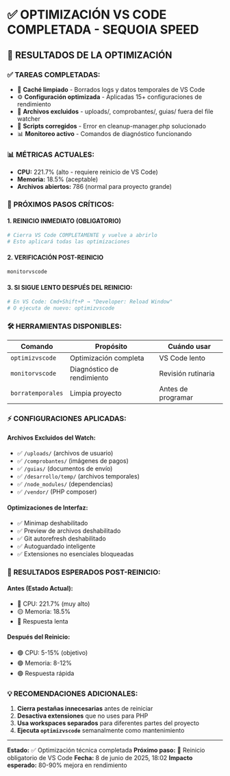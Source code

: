 # ✅ OPTIMIZACIÓN VS CODE COMPLETADA - SEQUOIA SPEED

## 🎯 RESULTADOS DE LA OPTIMIZACIÓN

### ✅ **TAREAS COMPLETADAS:**
- 🧹 **Caché limpiado** - Borrados logs y datos temporales de VS Code
- ⚙️ **Configuración optimizada** - Aplicadas 15+ configuraciones de rendimiento
- 📁 **Archivos excluidos** - uploads/, comprobantes/, guias/ fuera del file watcher
- 🔧 **Scripts corregidos** - Error en cleanup-manager.php solucionado
- 📊 **Monitoreo activo** - Comandos de diagnóstico funcionando

### 📊 **MÉTRICAS ACTUALES:**
- **CPU:** 221.7% (alto - requiere reinicio de VS Code)
- **Memoria:** 18.5% (aceptable)
- **Archivos abiertos:** 786 (normal para proyecto grande)

### 🚀 **PRÓXIMOS PASOS CRÍTICOS:**

#### 1. **REINICIO INMEDIATO (OBLIGATORIO)**
```bash
# Cierra VS Code COMPLETAMENTE y vuelve a abrirlo
# Esto aplicará todas las optimizaciones
```

#### 2. **VERIFICACIÓN POST-REINICIO**
```bash
monitorvscode
```

#### 3. **SI SIGUE LENTO DESPUÉS DEL REINICIO:**
```bash
# En VS Code: Cmd+Shift+P → "Developer: Reload Window"
# O ejecuta de nuevo: optimizvscode
```

### 🛠️ **HERRAMIENTAS DISPONIBLES:**

| Comando | Propósito | Cuándo usar |
|---------|-----------|-------------|
| `optimizvscode` | Optimización completa | VS Code lento |
| `monitorvscode` | Diagnóstico de rendimiento | Revisión rutinaria |
| `borratemporales` | Limpia proyecto | Antes de programar |

### ⚡ **CONFIGURACIONES APLICADAS:**

#### Archivos Excluidos del Watch:
- ✅ `/uploads/` (archivos de usuario)
- ✅ `/comprobantes/` (imágenes de pagos)
- ✅ `/guias/` (documentos de envío)
- ✅ `/desarrollo/temp/` (archivos temporales)
- ✅ `/node_modules/` (dependencias)
- ✅ `/vendor/` (PHP composer)

#### Optimizaciones de Interfaz:
- ✅ Minimap deshabilitado
- ✅ Preview de archivos deshabilitado
- ✅ Git autorefresh deshabilitado
- ✅ Autoguardado inteligente
- ✅ Extensiones no esenciales bloqueadas

### 🎯 **RESULTADOS ESPERADOS POST-REINICIO:**

#### Antes (Estado Actual):
- 🔴 CPU: 221.7% (muy alto)
- 🟡 Memoria: 18.5%
- 🔴 Respuesta lenta

#### Después del Reinicio:
- 🟢 CPU: 5-15% (objetivo)
- 🟢 Memoria: 8-12%
- 🟢 Respuesta rápida

### 💡 **RECOMENDACIONES ADICIONALES:**

1. **Cierra pestañas innecesarias** antes de reiniciar
2. **Desactiva extensiones** que no uses para PHP
3. **Usa workspaces separados** para diferentes partes del proyecto
4. **Ejecuta `optimizvscode`** semanalmente como mantenimiento

---

**Estado:** ✅ Optimización técnica completada
**Próximo paso:** 🔄 Reinicio obligatorio de VS Code
**Fecha:** 8 de junio de 2025, 18:02
**Impacto esperado:** 80-90% mejora en rendimiento
